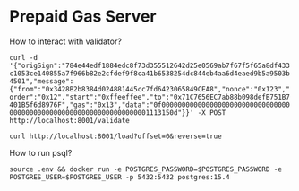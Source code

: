 # Prepaid Gas Server

How to interact with validator?

`curl -d '{"origSign":"784e44edf1884edc8f73d355512642d25e0569ab7f67f5f65a8df433c1053ce140855a7f966b82e2cfdef9f8ca41b6538254dc844eb4aa6d4eaed9b5a9503b4501","message":{"from":"0x3428B2b8384d024881445cc7fd6423065849CEA8","nonce":"0x123","order":"0x12","start":"0xffeeffee","to":"0x71C7656EC7ab88b098defB751B7401B5f6d8976F","gas":"0x13","data":"0f0000000000000000000000000000000000000000000000000000000000000000001113150d"}}' -X POST http://localhost:8001/validate`

`curl http://localhost:8001/load?offset=0&reverse=true`

How to run psql?

`source .env && docker run -e POSTGRES_PASSWORD=$POSTGRES_PASSWORD -e POSTGRES_USER=$POSTGRES_USER -p 5432:5432 postgres:15.4`

